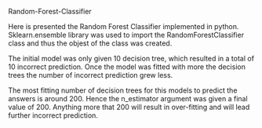 Random-Forest-Classifier

Here is presented the Random Forest Classifier implemented in python. Sklearn.ensemble library was used to import the RandomForestClassifier class and thus the objest of the class was created.

The initial model was only given 10 decision tree, which resulted in a total of 10 incorrect prediction. Once the model was fitted with more the decision trees the number of incorrect prediction grew less.

The most fitting number of decision trees for this models to predict the answers is around 200. Hence the n_estimator argument was given a final value of 200.
Anything more that 200 will result in over-fitting and will lead further incorrect prediction.
